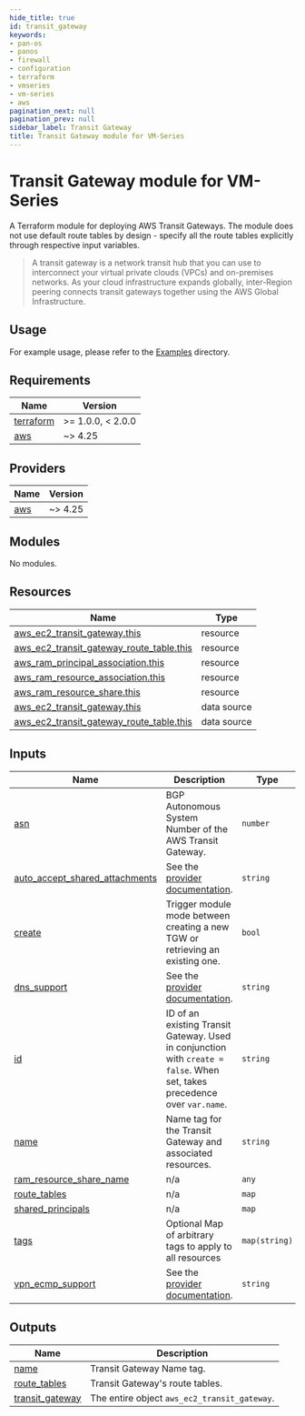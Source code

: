 ```yaml
---
hide_title: true
id: transit_gateway
keywords:
- pan-os
- panos
- firewall
- configuration
- terraform
- vmseries
- vm-series
- aws
pagination_next: null
pagination_prev: null
sidebar_label: Transit Gateway
title: Transit Gateway module for VM-Series
---
```


# Transit Gateway module for VM-Series

A Terraform module for deploying AWS Transit Gateways. The module does not use default route tables by design - specify all the route
tables explicitly through respective input variables.

>A transit gateway is a network transit hub that you can use to interconnect your virtual private clouds (VPCs) and on-premises networks. As your cloud infrastructure expands globally, inter-Region peering connects transit gateways together using the AWS Global Infrastructure.

## Usage

For example usage, please refer to the [Examples](https://github.com/PaloAltoNetworks/terraform-aws-vmseries-modules/tree/develop/examples) directory.

<!-- BEGINNING OF PRE-COMMIT-TERRAFORM DOCS HOOK -->
## Requirements

| Name | Version |
|------|---------|
| <a name="requirement_terraform"></a> [terraform](#requirement\_terraform) | >= 1.0.0, < 2.0.0 |
| <a name="requirement_aws"></a> [aws](#requirement\_aws) | ~> 4.25 |

## Providers

| Name | Version |
|------|---------|
| <a name="provider_aws"></a> [aws](#provider\_aws) | ~> 4.25 |

## Modules

No modules.

## Resources

| Name | Type |
|------|------|
| [aws_ec2_transit_gateway.this](https://registry.terraform.io/providers/hashicorp/aws/latest/docs/resources/ec2_transit_gateway) | resource |
| [aws_ec2_transit_gateway_route_table.this](https://registry.terraform.io/providers/hashicorp/aws/latest/docs/resources/ec2_transit_gateway_route_table) | resource |
| [aws_ram_principal_association.this](https://registry.terraform.io/providers/hashicorp/aws/latest/docs/resources/ram_principal_association) | resource |
| [aws_ram_resource_association.this](https://registry.terraform.io/providers/hashicorp/aws/latest/docs/resources/ram_resource_association) | resource |
| [aws_ram_resource_share.this](https://registry.terraform.io/providers/hashicorp/aws/latest/docs/resources/ram_resource_share) | resource |
| [aws_ec2_transit_gateway.this](https://registry.terraform.io/providers/hashicorp/aws/latest/docs/data-sources/ec2_transit_gateway) | data source |
| [aws_ec2_transit_gateway_route_table.this](https://registry.terraform.io/providers/hashicorp/aws/latest/docs/data-sources/ec2_transit_gateway_route_table) | data source |

## Inputs

| Name | Description | Type | Default | Required |
|------|-------------|------|---------|:--------:|
| <a name="input_asn"></a> [asn](#input\_asn) | BGP Autonomous System Number of the AWS Transit Gateway. | `number` | `65200` | no |
| <a name="input_auto_accept_shared_attachments"></a> [auto\_accept\_shared\_attachments](#input\_auto\_accept\_shared\_attachments) | See the [provider documentation](https://registry.terraform.io/providers/hashicorp/aws/latest/docs/resources/ec2_transit_gateway). | `string` | `null` | no |
| <a name="input_create"></a> [create](#input\_create) | Trigger module mode between creating a new TGW or retrieving an existing one. | `bool` | `true` | no |
| <a name="input_dns_support"></a> [dns\_support](#input\_dns\_support) | See the [provider documentation](https://registry.terraform.io/providers/hashicorp/aws/latest/docs/resources/ec2_transit_gateway). | `string` | `null` | no |
| <a name="input_id"></a> [id](#input\_id) | ID of an existing Transit Gateway. Used in conjunction with `create = false`. When set, takes precedence over `var.name`. | `string` | `null` | no |
| <a name="input_name"></a> [name](#input\_name) | Name tag for the Transit Gateway and associated resources. | `string` | `null` | no |
| <a name="input_ram_resource_share_name"></a> [ram\_resource\_share\_name](#input\_ram\_resource\_share\_name) | n/a | `any` | `null` | no |
| <a name="input_route_tables"></a> [route\_tables](#input\_route\_tables) | n/a | `map` | `{}` | no |
| <a name="input_shared_principals"></a> [shared\_principals](#input\_shared\_principals) | n/a | `map` | `{}` | no |
| <a name="input_tags"></a> [tags](#input\_tags) | Optional Map of arbitrary tags to apply to all resources | `map(string)` | `{}` | no |
| <a name="input_vpn_ecmp_support"></a> [vpn\_ecmp\_support](#input\_vpn\_ecmp\_support) | See the [provider documentation](https://registry.terraform.io/providers/hashicorp/aws/latest/docs/resources/ec2_transit_gateway). | `string` | `null` | no |

## Outputs

| Name | Description |
|------|-------------|
| <a name="output_name"></a> [name](#output\_name) | Transit Gateway Name tag. |
| <a name="output_route_tables"></a> [route\_tables](#output\_route\_tables) | Transit Gateway's route tables. |
| <a name="output_transit_gateway"></a> [transit\_gateway](#output\_transit\_gateway) | The entire object `aws_ec2_transit_gateway`. |
<!-- END OF PRE-COMMIT-TERRAFORM DOCS HOOK -->